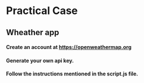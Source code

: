 # Practical Case


## Wheather app 


#### Create an account at https://openweathermap.org


#### Generate your own api key.


#### Follow the instructions mentioned in the script.js file.

